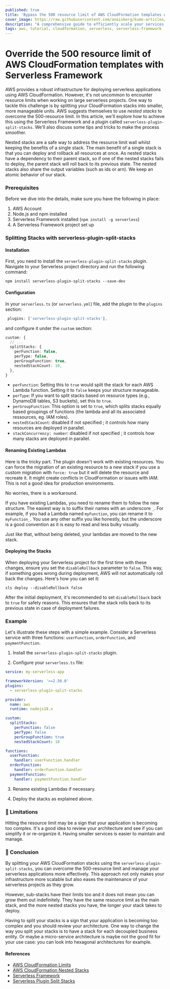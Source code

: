 ```yaml
---
published: true
title: 'Bypass the 500 resource limit of AWS CloudFormation templates with Serverless Framework'
cover_image: https://raw.githubusercontent.com/anaisberg/kumo-articles/master/blog-posts/scaling-aws-stacks-sls-framework/assets/header.png
description: "A comprehensive guide to efficiently scale your services and workaround AWS CloudFormation's 500 resource limitation with Serverless Framework."
tags: aws, tutorial, cloudformation, serverless, serverless-framework
---
```


# Override the 500 resource limit of AWS CloudFormation templates with Serverless Framework

AWS provides a robust infrastructure for deploying serverless applications using AWS CloudFormation. However, it's not uncommon to encounter resource limits when working on large serverless projects. One way to tackle this challenge is by splitting your CloudFormation stacks into smaller, more manageable units. AWS suggests themselves to use _nested stacks_ to overcome the 500-resource limit. In this article, we'll explore how to achieve this using the Serverless Framework and a plugin called `serverless-plugin-split-stacks`. We'll also discuss some tips and tricks to make the process smoother.

Nested stacks are a safe way to address the resource limit wall whilst keeping the benefits of a single stack. The main benefit of a single stack is that you can deploy and rollback all resources at once. As nested stacks have a dependency to their parent stack, so if one of the nested stacks fails to deploy, the parent stack will roll back to its previous state. The nested stacks also share the output variables (such as ids or arn). We keep an atomic behavior of our stack.

### Prerequisites

Before we dive into the details, make sure you have the following in place:

1. AWS Account
2. Node.js and npm installed
3. Serverless Framework installed (`npm install -g serverless`)
4. A Serverless Framework project set up

### Splitting Stacks with serverless-plugin-split-stacks

#### Installation

First, you need to install the `serverless-plugin-split-stacks` plugin. Navigate to your Serverless project directory and run the following command:

```shell
npm install serverless-plugin-split-stacks --save-dev
```

#### Configuration

In your `serverless.ts` (or `serverless.yml`) file, add the plugin to the `plugins` section:

```typescript
 plugins: ['serverless-plugin-split-stacks'],
```

and configure it under the `custom` section:

```typescript
custom: {
  // ...
  splitStacks: {
    perFunction: false,
    perType: false,
    perGroupFunction: true,
    nestedStackCount: 10,
  },
}
```

- `perFunction`: Setting this to `true` would split the stack for each AWS Lambda function. Setting it to `false` keeps your structure manageable.
- `perType`: If you want to split stacks based on resource types (e.g., DynamoDB tables, S3 buckets), set this to `true`.
- `perGroupFunction`: This option is set to `true`, which splits stacks equally based groupings of functions (the lambda and all its associated ressources, eg. IAM roles).
- `nestedStackCount`: disabled if not specified ; it controls how many resources are deployed in parallel.
- `stackConcurrency: number`: disabled if not specified ; it controls how many stacks are deployed in parallel.

#### Renaming Existing Lambdas

Here is the tricky part. The plugin doesn't work with existing resources. You can force the migration of an existing resource to a new stack if you use a custom migration with `force: true` but it will delete the resource and recreate it. It might create conflicts in CloudFormation or issues with IAM. This is not a good idea for production environments.

No worries, there is a workaround.

If you have existing Lambdas, you need to rename them to follow the new structure. The easiest way is to suffix their names with an underscore `_`. For example, if you had a Lambda named `myFunction`, you can rename it to `myFunction_`. You use any other suffix you like honestly, but the underscore is a good convention as it is easy to read and less bulky visually.

Just like that, without being deleted, your lambdas are moved to the new stack.

#### Deploying the Stacks

When deploying your Serverless project for the first time with these changes, ensure you set the `disableRollback` parameter to `false`. This way, if something goes wrong during deployment, AWS will not automatically roll back the changes. Here's how you can set it:

```shell
sls deploy --disableRollback false
```

After the initial deployment, it's recommended to set `disableRollback` back to `true` for safety reasons. This ensures that the stack rolls back to its previous state in case of deployment failures.

### Example

Let's illustrate these steps with a simple example. Consider a Serverless service with three functions: `userFunction`, `orderFunction`, and `paymentFunction`.

1. Install the `serverless-plugin-split-stacks` plugin.

2. Configure your `serverless.ts` file:

```yml
service: my-serverless-app

frameworkVersion: '>=2.50.0'
plugins:
  - serverless-plugin-split-stacks

provider:
  name: aws
  runtime: nodejs18.x

custom:
  splitStacks:
    perFunction: false
    perType: false
    perGroupFunction: true
    nestedStackCount: 10

functions:
  userFunction:
    handler: userFunction.handler
  orderFunction:
    handler: orderFunction.handler
  paymentFunction:
    handler: paymentFunction.handler
```

3. Rename existing Lambdas if necessary.

4. Deploy the stacks as explained above.

### 💭 Limitations

Hitting the resource limit may be a sign that your application is becoming too complex. It's a good idea to review your architecture and see if you can simplify it or re-organize it. Having smaller services is easier to maintain and manage.

### 🧠 Conclusion

By splitting your AWS CloudFormation stacks using the `serverless-plugin-split-stacks`, you can overcome the 500-resource limit and manage your serverless applications more effectively. This approach not only makes your infrastructure more scalable but also eases the maintenance of your serverless projects as they grow.

However, sub-stacks have their limits too and it does not mean you can grow them out indefinitely. They have the same resource limit as the main stack, and the more nested stacks you have, the longer your stack takes to deploy.

Having to split your stacks is a sign that your application is becoming too complex and you should review your architecture. One way to change the way you split your stacks is to have a stack for each decoupled business entity. Or maybe a micro-service architecture is maybe not the good fit for your use case: you can look into hexagonal architectures for example.

#### References

- [AWS CloudFormation Limits](https://docs.aws.amazon.com/AWSCloudFormation/latest/UserGuide/cloudformation-limits.html)
- [AWS CloudFormation Nested Stacks](https://docs.aws.amazon.com/AWSCloudFormation/latest/UserGuide/using-cfn-nested-stacks.html)
- [Serverless Framework](https://www.serverless.com/)
- [Serverless Plugin Split Stacks](https://www.npmjs.com/package/serverless-plugin-split-stacks)
